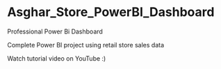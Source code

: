 # Asghar_Store_PowerBI_Dashboard
Professional Power Bi Dashboard

Complete Power BI project using retail store sales data 

Watch tutorial video on YouTube :)
